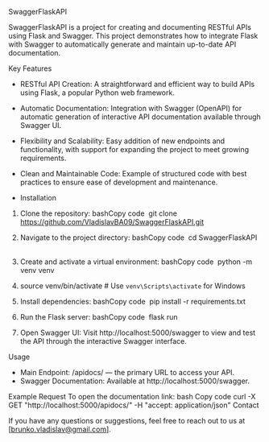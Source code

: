 SwaggerFlaskAPI

SwaggerFlaskAPI is a project for creating and documenting RESTful APIs using Flask and Swagger. This project demonstrates how to integrate Flask with Swagger to automatically 
generate and maintain up-to-date API documentation.

Key Features
* RESTful API Creation: A straightforward and efficient way to build APIs using Flask, a popular Python web framework.

* Automatic Documentation: Integration with Swagger (OpenAPI) for automatic generation of interactive API documentation available through Swagger UI.

* Flexibility and Scalability: Easy addition of new endpoints and functionality, with support for expanding the project to meet growing requirements.

* Clean and Maintainable Code: Example of structured code with best practices to ensure ease of development and maintenance.

* Installation

1. Clone the repository: bashCopy code  git clone https://github.com/VladislavBA09/SwaggerFlaskAPI.git

2. Navigate to the project directory: bashCopy code  cd SwaggerFlaskAPI
   
3. Create and activate a virtual environment: bashCopy code  python -m venv venv

4. source venv/bin/activate  # Use `venv\Scripts\activate` for Windows
   
5. Install dependencies: bashCopy code  pip install -r requirements.txt
   
6. Run the Flask server: bashCopy code  flask run
   
7. Open Swagger UI: Visit http://localhost:5000/swagger to view and test the API through the interactive Swagger interface.

Usage

* Main Endpoint: /apidocs/ — the primary URL to access your API.
* Swagger Documentation: Available at http://localhost:5000/swagger.

Example Request
To open the documentation link:
bash
Copy code
curl -X GET "http://localhost:5000/apidocs/" -H "accept: application/json"
Contact

If you have any questions or suggestions, feel free to reach out to us at [brunko.vladislav@gmail.com].

